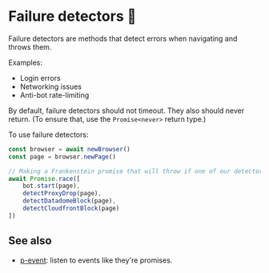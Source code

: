 # Failure detectors 📡

Failure detectors are methods that detect errors when navigating and throws them.

Examples:

- Login errors
- Networking issues
- Anti-bot rate-limiting

By default, failure detectors should not timeout.
They also should never return. (To ensure that, use the `Promise<never>` return type.)

To use failure detectors:

```typescript
const browser = await newBrowser()
const page = browser.newPage()

// Making a Frankenstein promise that will throw if one of our detectors is angry
await Promise.race([
    bot.start(page),
    detectProxyDrop(page),
    detectDatadomeBlock(page),
    detectCloudfrontBlock(page)
])
```

## See also

- [p-event](https://yarnpkg.com/package/p-event): listen to events like they're promises.
